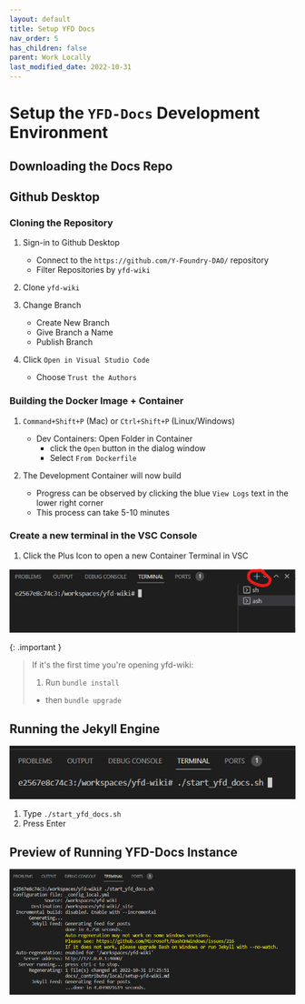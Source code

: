 ```yaml
---
layout: default
title: Setup YFD Docs
nav_order: 5
has_children: false
parent: Work Locally
last_modified_date: 2022-10-31
---
```


# Setup the `YFD-Docs` Development Environment

## Downloading the Docs Repo

## Github Desktop
### Cloning the Repository

1. Sign-in to Github Desktop 
    - Connect to the `https://github.com/Y-Foundry-DAO/` repository
    - Filter Repositories by `yfd-wiki`

1. Clone `yfd-wiki`

1. Change Branch
    - Create New Branch
    - Give Branch a Name
    - Publish Branch

1. Click `Open in Visual Studio Code`
    - Choose `Trust the Authors`

### Building the Docker Image + Container

1. `Command+Shift+P` (Mac) or `Ctrl+Shift+P` (Linux/Windows)
    - Dev Containers: Open Folder in Container
        - click the `Open` button in the dialog window
        - Select `From Dockerfile`

1. The Development Container will now build
    - Progress can be observed by clicking the blue `View Logs` text in the lower right corner
    - This process can take 5-10 minutes

### Create a new terminal in the VSC Console

1. Click the Plus Icon to open a new Container Terminal in VSC

![new terminal](/assets/images/vscode/console-terminal.png)

{: .important }
> If it's the first time you're opening yfd-wiki:
> 1. Run `bundle install`
>   - then `bundle upgrade`

## Running the Jekyll Engine 
![run start yfd docs](/assets/images/vscode/start-yfd-docs.png)
1. Type `./start_yfd_docs.sh`
1. Press Enter

## Preview of Running YFD-Docs Instance
![yfd docs working](/assets/images/vscode/yfd-docs-jekyll-running.png)